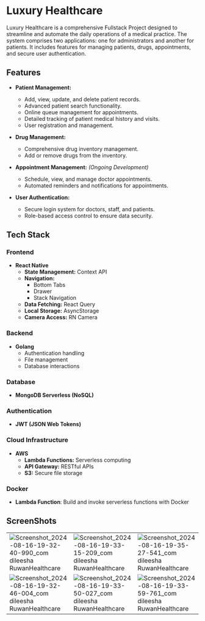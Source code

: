 # Luxury Healthcare

Luxury Healthcare is a comprehensive Fullstack Project designed to streamline and automate the daily operations of a medical practice. The system comprises two applications: one for administrators and another for patients. It includes features for managing patients, drugs, appointments, and secure user authentication.

## Features

- **Patient Management:**
    
    - Add, view, update, and delete patient records.
    - Advanced patient search functionality.
    - Online queue management for appointments.
    - Detailed tracking of patient medical history and visits.
    - User registration and management.
- **Drug Management:**
    
    - Comprehensive drug inventory management.
    - Add or remove drugs from the inventory.
- **Appointment Management:** _(Ongoing Development)_
    
    - Schedule, view, and manage doctor appointments.
    - Automated reminders and notifications for appointments.
- **User Authentication:**
    
    - Secure login system for doctors, staff, and patients.
    - Role-based access control to ensure data security.

## Tech Stack

### Frontend

- **React Native**
    - **State Management:** Context API
    - **Navigation:**
        - Bottom Tabs
        - Drawer
        - Stack Navigation
    - **Data Fetching:** React Query
    - **Local Storage:** AsyncStorage
    - **Camera Access:** RN Camera

### Backend

- **Golang**
    - Authentication handling
    - File management
    - Database interactions

### Database

- **MongoDB Serverless (NoSQL)**

### Authentication

- **JWT (JSON Web Tokens)**

### Cloud Infrastructure

- **AWS**
    - **Lambda Functions:** Serverless computing
    - **API Gateway:** RESTful APIs
    - **S3:** Secure file storage

### Docker

- **Lambda Function**: Build and invoke serverless functions with Docker

## ScreenShots

<table>
  <tr>
    <td>
      <img src="https://github.com/user-attachments/assets/c3c63425-d4de-407b-8f04-67f242326042" alt="Screenshot_2024-08-16-19-32-40-990_com dileesha RuwanHealthcare">
    </td>
    <td>
      <img src="https://github.com/user-attachments/assets/1ca35f5d-abac-49a1-be06-422440d26ba0" alt="Screenshot_2024-08-16-19-33-15-209_com dileesha RuwanHealthcare">
    </td>
    <td>
      <img src="https://github.com/user-attachments/assets/2cdcf325-26e1-4142-9d86-83f44b6036c4" alt="Screenshot_2024-08-16-19-35-27-541_com dileesha RuwanHealthcare">
    </td>
  </tr>
  <tr>
    <td>
      <img src="https://github.com/user-attachments/assets/ce49dbff-56b7-4097-8569-9be918b472ad" alt="Screenshot_2024-08-16-19-32-46-004_com dileesha RuwanHealthcare">
    </td>
    <td>
      <img src="https://github.com/user-attachments/assets/69b7a446-98a2-4c09-998a-04dd26735bba" alt="Screenshot_2024-08-16-19-33-50-027_com dileesha RuwanHealthcare">
    </td>
    <td>
      <img src="https://github.com/user-attachments/assets/a256d001-f841-43c2-8052-21a068e06fe9" alt="Screenshot_2024-08-16-19-33-59-761_com dileesha RuwanHealthcare">
    </td>
  </tr>
</table>

